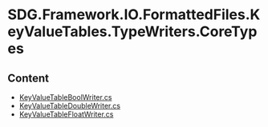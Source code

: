 # SDG.Framework.IO.FormattedFiles.KeyValueTables.TypeWriters.CoreTypes
## Content
- [KeyValueTableBoolWriter.cs](KeyValueTableBoolWriter.cs)
- [KeyValueTableDoubleWriter.cs](KeyValueTableDoubleWriter.cs)
- [KeyValueTableFloatWriter.cs](KeyValueTableFloatWriter.cs)
